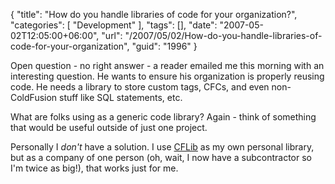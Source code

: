 {
	"title": "How do you handle libraries of code for your organization?",
	"categories": [
		"Development"
	],
	"tags": [],
	"date": "2007-05-02T12:05:00+06:00",
	"url": "/2007/05/02/How-do-you-handle-libraries-of-code-for-your-organization",
	"guid": "1996"
}

Open question - no right answer - a reader emailed me this morning with an interesting question. He wants to ensure his organization is properly reusing code. He needs a library to store custom tags, CFCs, and even non-ColdFusion stuff like SQL statements, etc. 

What are folks using as a generic code library? Again - think of something that would be useful outside of just one project. 

Personally I <i>don't</i> have a solution. I use <a href="http://www.cflib.org">CFLib</a> as my own personal library, but as a company of one person (oh, wait, I now have a subcontractor so I'm twice as big!), that works just for me.